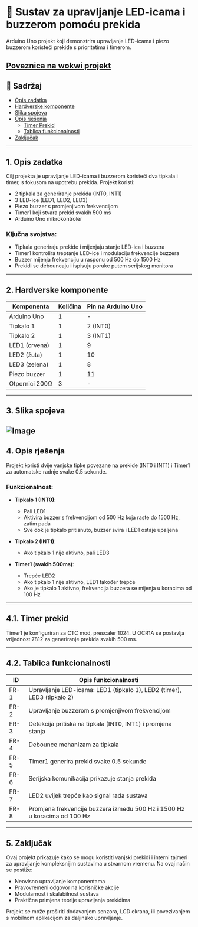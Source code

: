 # 🔁 Sustav za upravljanje LED-icama i buzzerom pomoću prekida

Arduino Uno projekt koji demonstrira upravljanje LED-icama i piezo buzzerom koristeći prekide s prioritetima i timerom.

[Poveznica na wokwi projekt](https://wokwi.com/projects/427038709644762113)
---

## 📖 Sadržaj

- [Opis zadatka](#1-opis-zadatka)  
- [Hardverske komponente](#2-hardverske-komponente)  
- [Slika spojeva](#3-slika-spojeva)  
- [Opis rješenja](#4-opis-rješenja)  
    - [Timer Prekid](#41-timer-prekid)
    - [Tablica funkcionalnosti](#42-tablica-funkcionalnosti)
- [Zaključak](#5-zaključak)  

---

## 1. Opis zadatka

Cilj projekta je upravljanje LED-icama i buzzerom koristeći dva tipkala i timer, s fokusom na upotrebu prekida. Projekt koristi:

- 2 tipkala za generiranje prekida (INT0, INT1)
- 3 LED-ice (LED1, LED2, LED3)
- Piezo buzzer s promjenjivom frekvencijom
- Timer1 koji stvara prekid svakih 500 ms
- Arduino Uno mikrokontroler

### Ključna svojstva:

- Tipkala generiraju prekide i mijenjaju stanje LED-ica i buzzera
- Timer1 kontrolira treptanje LED-ice i modulaciju frekvencije buzzera
- Buzzer mijenja frekvenciju u rasponu od 500 Hz do 1500 Hz
- Prekidi se debouncaju i ispisuju poruke putem serijskog monitora

---

## 2. Hardverske komponente

| Komponenta       | Količina | Pin na Arduino Uno         |
|------------------|----------|-----------------------------|
| Arduino Uno      | 1        | -                           |
| Tipkalo 1        | 1        | 2 (INT0)                    |
| Tipkalo 2        | 1        | 3 (INT1)                    |
| LED1 (crvena)    | 1        | 9                           |
| LED2 (žuta)      | 1        | 10                          |
| LED3 (zelena)    | 1        | 8                           |
| Piezo buzzer     | 1        | 11                          |
| Otpornici 200Ω   | 3        | -                           |


---

## 3. Slika spojeva

![Image](https://github.com/user-attachments/assets/da3097e8-c63c-4077-b859-45b4b2a5f634)
---

## 4. Opis rješenja

Projekt koristi dvije vanjske tipke povezane na prekide (INT0 i INT1) i Timer1 za automatske radnje svake 0.5 sekunde.

### Funkcionalnost:

- **Tipkalo 1 (INT0)**:
  - Pali LED1
  - Aktivira buzzer s frekvencijom od 500 Hz koja raste do 1500 Hz, zatim pada
  - Sve dok je tipkalo pritisnuto, buzzer svira i LED1 ostaje upaljena

- **Tipkalo 2 (INT1)**:
  - Ako tipkalo 1 nije aktivno, pali LED3

- **Timer1 (svakih 500ms)**:
  - Trepće LED2
  - Ako tipkalo 1 nije aktivno, LED1 također trepće
  - Ako je tipkalo 1 aktivno, frekvencija buzzera se mijenja u koracima od 100 Hz

---

## 4.1. Timer prekid

Timer1 je konfiguriran za CTC mod, prescaler 1024. U OCR1A se postavlja vrijednost 7812 za generiranje prekida svakih 500 ms.

---

## 4.2. Tablica funkcionalnosti

| ID   | Opis funkcionalnosti |
|------|----------------------|
| FR-1 | Upravljanje LED-icama: LED1 (tipkalo 1), LED2 (timer), LED3 (tipkalo 2) |
| FR-2 | Upravljanje buzzerom s promjenjivom frekvencijom |
| FR-3 | Detekcija pritiska na tipkala (INT0, INT1) i promjena stanja |
| FR-4 | Debounce mehanizam za tipkala |
| FR-5 | Timer1 generira prekid svake 0.5 sekunde |
| FR-6 | Serijska komunikacija prikazuje stanja prekida |
| FR-7 | LED2 uvijek trepće kao signal rada sustava |
| FR-8 | Promjena frekvencije buzzera između 500 Hz i 1500 Hz u koracima od 100 Hz |

---

## 5. Zaključak

Ovaj projekt prikazuje kako se mogu koristiti vanjski prekidi i interni tajmeri za upravljanje kompleksnijim sustavima u stvarnom vremenu. Na ovaj način se postiže:

- Neovisno upravljanje komponentama
- Pravovremeni odgovor na korisničke akcije
- Modularnost i skalabilnost sustava
- Praktična primjena teorije upravljanja prekidima

Projekt se može proširiti dodavanjem senzora, LCD ekrana, ili povezivanjem s mobilnom aplikacijom za daljinsko upravljanje.



